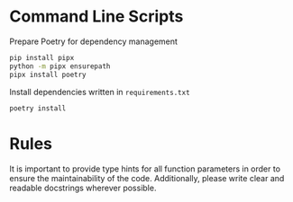 # Command Line Scripts

Prepare Poetry for dependency management

```bash
pip install pipx
python -m pipx ensurepath
pipx install poetry
```

Install dependencies written in `requirements.txt`

```
poetry install
```

# Rules

It is important to provide type hints for all function parameters in order to ensure the maintainability of the code. Additionally, please write clear and readable docstrings wherever possible.
